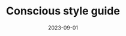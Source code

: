 ---
title: Conscious style guide
date: 2023-09-01
description: 
link: https://consciousstyleguide.com/
pricing: 
tags: 
- Style guide
- Ethics
- Diversity
- Inclusion
categories: 
- Content
---